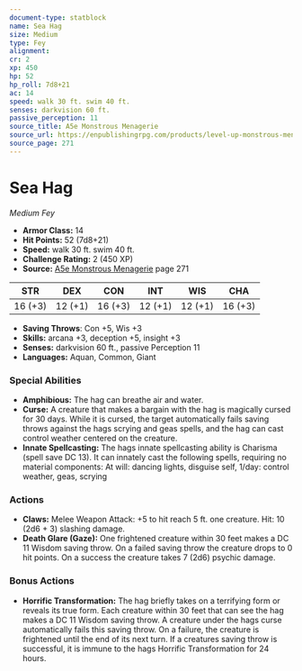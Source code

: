 ```yaml
---
document-type: statblock
name: Sea Hag
size: Medium
type: Fey
alignment: 
cr: 2
xp: 450
hp: 52
hp_roll: 7d8+21
ac: 14
speed: walk 30 ft. swim 40 ft.
senses: darkvision 60 ft. 
passive_perception: 11
source_title: A5e Monstrous Menagerie
source_url: https://enpublishingrpg.com/products/level-up-monstrous-menagerie-a5e
source_page: 271
---
```


# Sea Hag

*Medium* *Fey*

- **Armor Class:** 14
- **Hit Points:** 52 (7d8+21)
- **Speed:** walk 30 ft. swim 40 ft.
- **Challenge Rating:** 2 (450 XP)
- **Source:** [A5e Monstrous Menagerie](https://enpublishingrpg.com/products/level-up-monstrous-menagerie-a5e) page 271

| STR | DEX | CON | INT | WIS | CHA |
| --- | --- | --- | --- | --- | --- |
| 16 (+3) | 12 (+1) | 16 (+3) | 12 (+1) | 12 (+1) | 16 (+3) |

- **Saving Throws**: Con +5, Wis +3
- **Skills:** arcana +3, deception +5, insight +3
- **Senses:** darkvision 60 ft., passive Perception 11
- **Languages:** Aquan, Common, Giant

### Special Abilities

- **Amphibious:** The hag can breathe air and water.
- **Curse:** A creature that makes a bargain with the hag is magically cursed for 30 days. While it is cursed, the target automatically fails saving throws against the hags scrying and geas spells, and the hag can cast control weather centered on the creature.
- **Innate Spellcasting:** The hags innate spellcasting ability is Charisma (spell save DC 13). It can innately cast the following spells, requiring no material components: At will: dancing lights, disguise self, 1/day: control weather, geas, scrying

### Actions

- **Claws:** Melee Weapon Attack: +5 to hit  reach 5 ft.  one creature. Hit: 10 (2d6 + 3) slashing damage.
- **Death Glare (Gaze):** One frightened creature within 30 feet makes a DC 11 Wisdom saving throw. On a failed saving throw  the creature drops to 0 hit points. On a success  the creature takes 7 (2d6) psychic damage.

### Bonus Actions

- **Horrific Transformation:** The hag briefly takes on a terrifying form or reveals its true form. Each creature within 30 feet that can see the hag makes a DC 11 Wisdom saving throw. A creature under the hags curse automatically fails this saving throw. On a failure, the creature is frightened until the end of its next turn. If a creatures saving throw is successful, it is immune to the hags Horrific Transformation for 24 hours.
